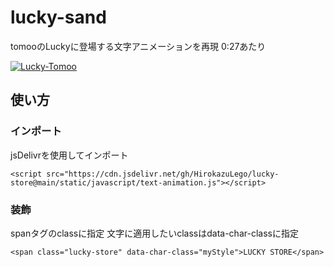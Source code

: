 # lucky-sand
tomooのLuckyに登場する文字アニメーションを再現
0:27あたり

[![Lucky-Tomoo](https://img.youtube.com/vi/B6W3pvmWmX0/0.jpg)](https://www.youtube.com/watch?v=B6W3pvmWmX0)

## 使い方
### インポート
jsDelivrを使用してインポート

```
<script src="https://cdn.jsdelivr.net/gh/HirokazuLego/lucky-store@main/static/javascript/text-animation.js"></script>
```

### 装飾
spanタグのclassに指定
文字に適用したいclassはdata-char-classに指定

```
<span class="lucky-store" data-char-class="myStyle">LUCKY STORE</span>
```

